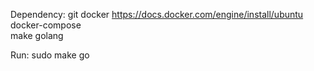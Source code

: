 Dependency:
    git 
    docker          <https://docs.docker.com/engine/install/ubuntu>
    docker-compose  
    make
    golang
    <sudo apt install git docker-compose make golang-go>

Run:
    sudo make
    go 